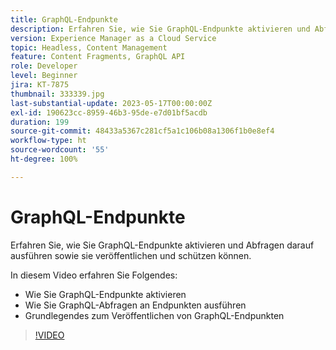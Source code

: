 ```yaml
---
title: GraphQL-Endpunkte
description: Erfahren Sie, wie Sie GraphQL-Endpunkte aktivieren und Abfragen darauf ausführen sowie sie veröffentlichen und schützen können.
version: Experience Manager as a Cloud Service
topic: Headless, Content Management
feature: Content Fragments, GraphQL API
role: Developer
level: Beginner
jira: KT-7875
thumbnail: 333339.jpg
last-substantial-update: 2023-05-17T00:00:00Z
exl-id: 190623cc-8959-46b3-95de-e7d01bf5acdb
duration: 199
source-git-commit: 48433a5367c281cf5a1c106b08a1306f1b0e8ef4
workflow-type: ht
source-wordcount: '55'
ht-degree: 100%

---
```


# GraphQL-Endpunkte

Erfahren Sie, wie Sie GraphQL-Endpunkte aktivieren und Abfragen darauf ausführen sowie sie veröffentlichen und schützen können.

In diesem Video erfahren Sie Folgendes:

+ Wie Sie GraphQL-Endpunkte aktivieren
+ Wie Sie GraphQL-Abfragen an Endpunkten ausführen
+ Grundlegendes zum Veröffentlichen von GraphQL-Endpunkten

>[!VIDEO](https://video.tv.adobe.com/v/333339?quality=12&learn=on)
